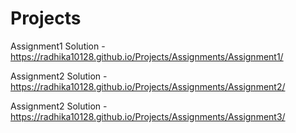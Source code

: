 # Projects

Assignment1 Solution - https://radhika10128.github.io/Projects/Assignments/Assignment1/

Assignment2 Solution - https://radhika10128.github.io/Projects/Assignments/Assignment2/

Assignment2 Solution - https://radhika10128.github.io/Projects/Assignments/Assignment3/
